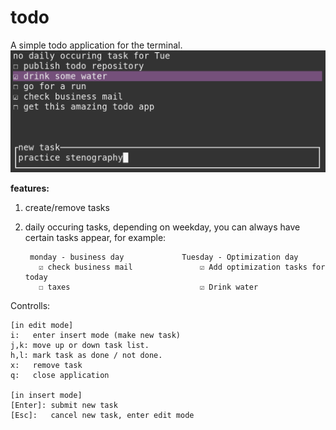 # todo
A simple todo application for the terminal.
![preview_image](todo_preview.png)

**features:**
1. create/remove tasks
2. daily occuring tasks, depending on weekday, you can always have certain tasks appear, for example:

        monday - business day             Tuesday - Optimization day
          ☑ check business mail               ☑ Add optimization tasks for today
          ☐ taxes                             ☑ Drink water

Controlls:

    [in edit mode]
    i:   enter insert mode (make new task)
    j,k: move up or down task list.
    h,l: mark task as done / not done.
    x:   remove task
    q:   close application
        
    [in insert mode]
    [Enter]: submit new task
    [Esc]:   cancel new task, enter edit mode
